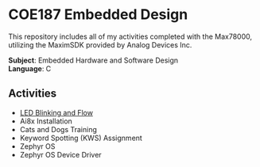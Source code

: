 # COE187 Embedded Design

This repository includes all of my activities completed with the Max78000, utilizing the MaximSDK provided by Analog Devices Inc.

**Subject**: Embedded Hardware and Software Design  
**Language**: C

## Activities

- [LED Blinking and Flow](act1)
- Ai8x Installation
- Cats and Dogs Training
- Keyword Spotting (KWS) Assignment
- Zephyr OS
- Zephyr OS Device Driver
